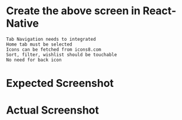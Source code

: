 # Create the above screen in React-Native 

    Tab Navigation needs to integrated 
    Home tab must be selected 
    Icons can be fetched from icons8.com 
    Sort, filter, wishlist should be touchable
    No need for back icon
    
 # Expected Screenshot
 
 
 
 # Actual Screenshot
